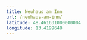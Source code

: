 ```yaml
---
title: Neuhaus am Inn
url: /neuhaus-am-inn/
latitude: 48.461631000000004
longitude: 13.4199648
---
```

